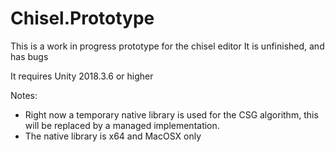 # Chisel.Prototype

This is a work in progress prototype for the chisel editor
It is unfinished, and has bugs

It requires Unity 2018.3.6 or higher

Notes:
- Right now a temporary native library is used for the CSG algorithm, this will be replaced by a managed implementation.
- The native library is x64 and MacOSX only
